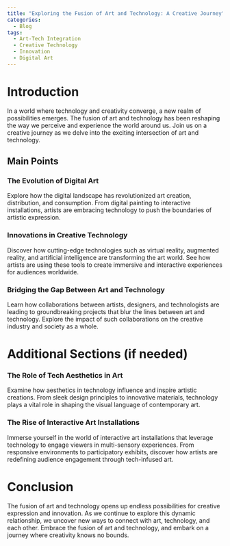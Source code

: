```yaml
---
title: "Exploring the Fusion of Art and Technology: A Creative Journey"
categories:
  - Blog
tags:
  - Art-Tech Integration
  - Creative Technology
  - Innovation
  - Digital Art
---
```


# Introduction
In a world where technology and creativity converge, a new realm of possibilities emerges. The fusion of art and technology has been reshaping the way we perceive and experience the world around us. Join us on a creative journey as we delve into the exciting intersection of art and technology.

## Main Points
### The Evolution of Digital Art
Explore how the digital landscape has revolutionized art creation, distribution, and consumption. From digital painting to interactive installations, artists are embracing technology to push the boundaries of artistic expression.

### Innovations in Creative Technology
Discover how cutting-edge technologies such as virtual reality, augmented reality, and artificial intelligence are transforming the art world. See how artists are using these tools to create immersive and interactive experiences for audiences worldwide.

### Bridging the Gap Between Art and Technology
Learn how collaborations between artists, designers, and technologists are leading to groundbreaking projects that blur the lines between art and technology. Explore the impact of such collaborations on the creative industry and society as a whole.

# Additional Sections (if needed)
### The Role of Tech Aesthetics in Art
Examine how aesthetics in technology influence and inspire artistic creations. From sleek design principles to innovative materials, technology plays a vital role in shaping the visual language of contemporary art.

### The Rise of Interactive Art Installations
Immerse yourself in the world of interactive art installations that leverage technology to engage viewers in multi-sensory experiences. From responsive environments to participatory exhibits, discover how artists are redefining audience engagement through tech-infused art.

# Conclusion
The fusion of art and technology opens up endless possibilities for creative expression and innovation. As we continue to explore this dynamic relationship, we uncover new ways to connect with art, technology, and each other. Embrace the fusion of art and technology, and embark on a journey where creativity knows no bounds.